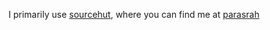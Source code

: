 I primarily use [sourcehut](https://sourcehut.org/), where you can find me at [parasrah](https://git.sr.ht/~parasrah/)
